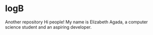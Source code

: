 # logB
Another repository 
Hi people!
My name is Elizabeth Agada, a computer science student  and an aspiring developer.
